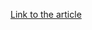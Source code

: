 [Link to the article](https://cybersecuritynews.com/hackers-abuse-avast-anti-rootkit-driver-to-evade-detection/)
